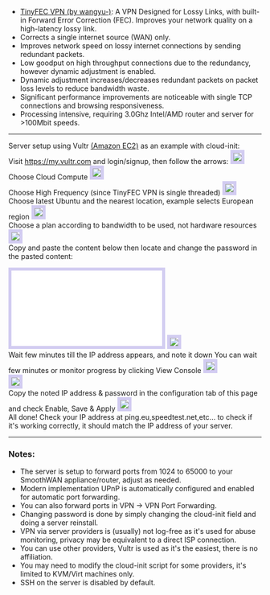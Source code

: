
- [TinyFEC VPN (by wangyu-)](https://github.com/wangyu-/tinyfecVPN): A VPN Designed for Lossy Links, with built-in Forward Error Correction (FEC). Improves your network quality on a high-latency lossy link.
- Corrects a single internet source (WAN) only.
- Improves network speed on lossy internet connections by sending redundant packets.
- Low goodput on high throughput connections due to the redundancy, however dynamic adjustment is enabled.
- Dynamic adjustment increases/decreases redundant packets on packet loss levels to reduce bandwidth waste.
- Significant performance improvements are noticeable with single TCP connections and browsing responsiveness.
- Processing intensive, requiring 3.0Ghz Intel/AMD router and server for >100Mbit speeds.

***

Server setup using Vultr [(Amazon EC2)](https://smoothwan.discourse.group/t/smoothwan-engarde-on-oracle-cloud/102/13?u=talalm) as an example with cloud-init:  
Visit <a href='https://my.vultr.com/'>https://my.vultr.com</a> and login/signup, then follow the arrows:
<img style="border:6px solid #d2ccf1;" src="/assets/tinyfec/1.webp" style="max-height:300px"/><br>
Choose Cloud Compute
<img style="border:6px solid #d2ccf1;" src="/assets/tinyfec/2.webp" style="max-height:300px"/><br>
Choose High Frequency (since TinyFEC VPN is single threaded)
<img style="border:6px solid #d2ccf1;" src="/assets/tinyfec/3.webp" style="max-height:300px"/><br>
Choose latest Ubuntu and the nearest location, example selects European region
<img style="border:6px solid #d2ccf1;" src="/assets/tinyfec/4.webp" style="max-height:300px"/><br>
Choose a plan according to bandwidth to be used, not hardware resources
<img style="border:6px solid #d2ccf1;" src="/assets/tinyfec/5.webp" style="max-height:300px"/><br>
Copy and paste the content below then locate and change the password in the pasted content:
<iframe style="border:6px solid #d2ccf1;" src="/assets/tinyfec/user-data.txt"></iframe>
<img style="border:6px solid #d2ccf1;" src="/assets/tinyfec/6.webp" style="max-height:300px"/><br>
Wait few minutes till the IP address appears, and note it down
You can wait few minutes or monitor progress by clicking View Console
<img style="border:6px solid #d2ccf1;" src="/assets/tinyfec/7.webp" style="max-height:300px"/><br>
<img style="border:6px solid #d2ccf1;" src="/assets/tinyfec/8.webp" style="max-height:300px"/><br>
Copy the noted IP address & password in the configuration tab of this page and check Enable, Save & Apply
<img style="border:6px solid #d2ccf1;" src="/assets/tinyfec/9.webp" style="max-height:300px"/><br>
All done! Check your IP address at ping.eu,speedtest.net,etc... to check if it's working correctly, it should match the IP address of your server.
<hr>
<h3>Notes:</h3>

- The server is setup to forward ports from 1024 to 65000 to your SmoothWAN appliance/router, adjust as needed.<br>
- Modern implementation UPnP is automatically configured and enabled for automatic port forwarding.
- You can also forward ports in VPN -> VPN Port Forwarding.
- Changing password is done by simply changing the cloud-init field and doing a server reinstall.
- VPN via server providers is (usually) not log-free as it's used for abuse monitoring, privacy may be equivalent to a direct ISP connection.
- You can use other providers, Vultr is used as it's the easiest, there is no affiliation.
- You may need to modify the cloud-init script for some providers, it's limited to KVM/Virt machines only.
- SSH on the server is disabled by default.
